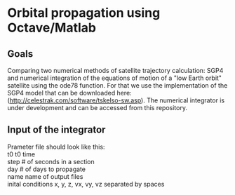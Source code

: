 # Orbital propagation using Octave/Matlab

## Goals

Comparing two numerical methods of satellite trajectory calculation: SGP4 and numerical integration of the equations of motion of a "low Earth orbit" satellite using the ode78 function. For that we use the implementation of the SGP4 model that can be downloaded here: (http://celestrak.com/software/tskelso-sw.asp). The numerical integrator is under development and can be accessed from this repository.  

## Input of the integrator

Prameter file should look like this:  
t0      t0 time  
step    # of seconds in a section  
day     # of days to propagate  
name    name of output files  
inital conditions x, y, z, vx, vy, vz separated by spaces
